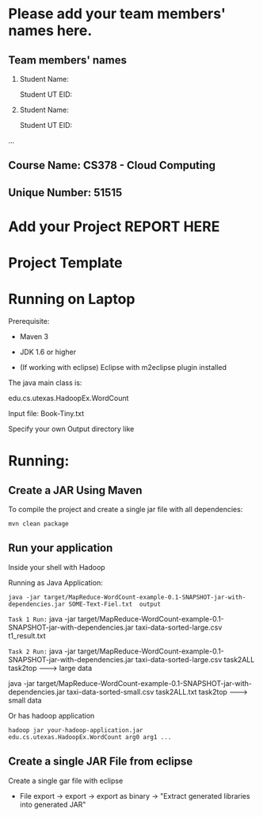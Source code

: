 # Please add your team members' names here. 

## Team members' names 

1. Student Name:

   Student UT EID:

2. Student Name:

   Student UT EID:

 ...

##  Course Name: CS378 - Cloud Computing 

##  Unique Number: 51515
    


# Add your Project REPORT HERE 


# Project Template

# Running on Laptop     ####

Prerequisite:

- Maven 3

- JDK 1.6 or higher

- (If working with eclipse) Eclipse with m2eclipse plugin installed


The java main class is:

edu.cs.utexas.HadoopEx.WordCount 

Input file:  Book-Tiny.txt  

Specify your own Output directory like 

# Running:




## Create a JAR Using Maven 

To compile the project and create a single jar file with all dependencies: 
	
```	mvn clean package ```



## Run your application
Inside your shell with Hadoop

Running as Java Application:

```java -jar target/MapReduce-WordCount-example-0.1-SNAPSHOT-jar-with-dependencies.jar SOME-Text-Fiel.txt  output``` 

``` Task 1 Run: ```
java -jar target/MapReduce-WordCount-example-0.1-SNAPSHOT-jar-with-dependencies.jar taxi-data-sorted-large.csv t1_result.txt 

``` Task 2 Run: ```
java -jar target/MapReduce-WordCount-example-0.1-SNAPSHOT-jar-with-dependencies.jar taxi-data-sorted-large.csv task2ALL task2top ---> large data



java -jar target/MapReduce-WordCount-example-0.1-SNAPSHOT-jar-with-dependencies.jar taxi-data-sorted-small.csv task2ALL.txt task2top ---> small data


Or has hadoop application

```hadoop jar your-hadoop-application.jar edu.cs.utexas.HadoopEx.WordCount arg0 arg1 ... ```



## Create a single JAR File from eclipse



Create a single gar file with eclipse 

*  File export -> export  -> export as binary ->  "Extract generated libraries into generated JAR"
